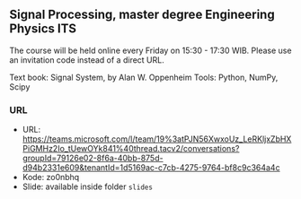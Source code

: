 ## Signal Processing, master degree Engineering Physics ITS

The course will be held online every Friday on 15:30 - 17:30 WIB. 
Please use an invitation code instead of a direct URL.

Text book: Signal System, by Alan W. Oppenheim
Tools: Python, NumPy, Scipy

### URL
- URL: https://teams.microsoft.com/l/team/19%3atPJN56XwxoUz_LeRKljxZbHXPiGMHz2Io_tUewOYk841%40thread.tacv2/conversations?groupId=79126e02-8f6a-40bb-875d-d94b2331e609&tenantId=1d5169ac-c7cb-4275-9764-bf8c9c364a4c
- Kode: zo0nbhq
- Slide: available inside folder `slides`
